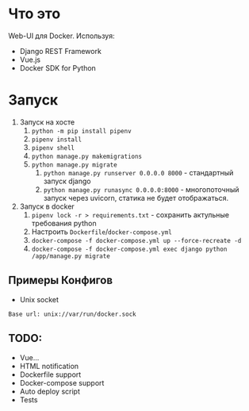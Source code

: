 # Что это
Web-UI для Docker. Используя:
- Django REST Framework
- Vue.js
- Docker SDK for Python

# Запуск
1. Запуск на хосте
   1. `python -m pip install pipenv`
   2. `pipenv install`
   3. `pipenv shell`
   4. `python manage.py makemigrations`
   5. `python manage.py migrate`
      1. `python manage.py runserver 0.0.0.0 8000` - стандартный запуск django
      2. `python manage.py runasync 0.0.0.0:8000` - многопоточный запуск через uvicorn, статика не будет отображаться.
2. Запуск в docker
   1. `pipenv lock -r > requirements.txt` - сохранить актульные требования python
   2. Настроить `Dockerfile`/`docker-compose.yml`
   3. `docker-compose -f docker-compose.yml up --force-recreate -d`
   4. `docker-compose -f docker-compose.yml exec django python /app/manage.py migrate`


## Примеры Конфигов
- Unix socket
```
Base url: unix://var/run/docker.sock
```

## TODO:
- Vue...
- HTML notification
- Dockerfile support
- Docker-compose support
- Auto deploy script
- Tests